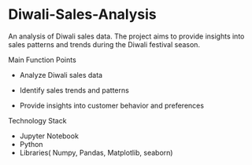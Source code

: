 # Diwali-Sales-Analysis
An analysis of Diwali sales data. The project aims to provide insights into sales patterns and trends during the Diwali festival season.

Main Function Points

 - Analyze Diwali sales data

 - Identify sales trends and patterns

 - Provide insights into customer behavior and preferences

Technology Stack

 - Jupyter Notebook
 - Python
 - Libraries( Numpy, Pandas, Matplotlib, seaborn)
